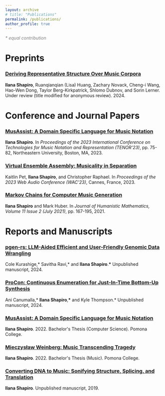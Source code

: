 ```yaml
---
layout: archive
# title: "Publications"
permalink: /publications/
author_profile: true
---
```


<span style="color:grey">_\* equal contribution_</span>

# Preprints

<h3><a href="https://hal.science/hal-04722377" target="_blank">Deriving Representative Structure Over Music Corpora</a></h3>

**Ilana Shapiro**, Ruanqianqian (Lisa) Huang, Zachary Novack, Cheng-i Wang, Hao-Wen Dong, Taylor Berg-Kirkpatrick, Shlomo Dubnov, and Sorin Lerner. Under review (title modified for anonymous review). 2024.

# Conference and Journal Papers

<h3><a href="https://www.tenor-conference.org/proceedings/2023/11-TENOR_BOSTON_2023_paper_9804Shapiro.pdf" target="_blank">MusAssist: A Domain Specific Language for Music Notation</a></h3>

**Ilana Shapiro**. In _Proceedings of the 2023 International Conference on Technologies for Music Notation and Representation (TENOR’23)_, pp. 75-82, Northeastern University, Boston, MA, 2023.


<h3><a href="https://doi.org/10.5281/zenodo.6860879" target="_blank">Virtual Ensemble Assembly: Musicality in Separation</a></h3>

Kaitlin Pet, **Ilana Shapiro**, and Christopher Raphael. In _Proceedings of the 2023 Web Audio Conference (WAC'23)_, Cannes, France, 2023.


<h3><a href="https://scholarship.claremont.edu/cgi/viewcontent.cgi?article=1848&context=jhm" target="_blank">Markov Chains for Computer Music Generation</a></h3>

**Ilana Shapiro** and Mark Huber. In _Journal of Humanistic Mathematics, Volume 11 Issue 2 (July 2021)_, pp. 167-195, 2021.


# Reports and Manuscripts

<h3><a href="/files/pgen-rs.pdf" target="_blank">pgen-rs: LLM-Aided Efficient and User-Friendly Genomic Data Wrangling</a></h3>

Cole Kurashige,* Savitha Ravi,* and **Ilana Shapiro**.**\*** Unpublished manuscript, 2024.


<h3><a href="/files/procon.pdf" target="_blank">ProCon: Continuous Enumeration for Just-In-Time Bottom-Up Synthesis</a></h3>

Ani Canumalla,* **Ilana Shapiro**,**\*** and Kyle Thompson.* Unpublished manuscript, 2024.


<h3><a href="https://cs.pomona.edu/classes/cs190/thesis_examples/Shapiro.22.pdf" target="_blank">MusAssist: A Domain Specific Language for Music Notation</a></h3>

**Ilana Shapiro**. 2022. Bachelor's Thesis (Computer Science). Pomona College.


<h3><a href="https://scholarship.claremont.edu/pomona_theses/265/" target="_blank">Mieczysław Weinberg: Music Transcending Tragedy</a></h3>

**Ilana Shapiro**. 2022. Bachelor's Thesis (Music). Pomona College.


<h3><a href="/files/dna_music.pdf" target="_blank">Converting DNA to Music: Sonifying Structure, Splicing, and Translation</a></h3>

**Ilana Shapiro**. Unpublished manuscript, 2019.

<!-- {% if author.googlescholar %}
  You can also find my articles on <u><a href="{{author.googlescholar}}">my Google Scholar profile</a>.</u>
  {% include base_path %}

  {% for post in site.publications reversed %}
    {% include archive-single.html %}
  {% endfor %}
{% endif %}

 -->